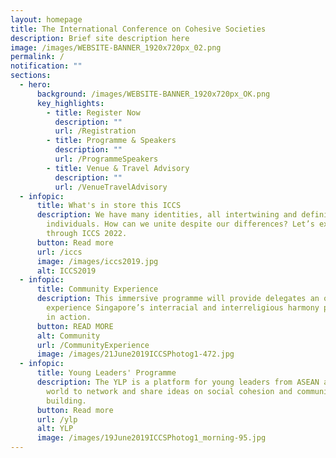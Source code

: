 ```yaml
---
layout: homepage
title: The International Conference on Cohesive Societies
description: Brief site description here
image: /images/WEBSITE-BANNER_1920x720px_02.png
permalink: /
notification: ""
sections:
  - hero:
      background: /images/WEBSITE-BANNER_1920x720px_OK.png
      key_highlights:
        - title: Register Now
          description: ""
          url: /Registration
        - title: Programme & Speakers
          description: ""
          url: /ProgrammeSpeakers
        - title: Venue & Travel Advisory
          description: ""
          url: /VenueTravelAdvisory
  - infopic:
      title: What's in store this ICCS
      description: We have many identities, all intertwining and defining us as
        individuals. How can we unite despite our differences? Let’s explore
        through ICCS 2022.
      button: Read more
      url: /iccs
      image: /images/iccs2019.jpg
      alt: ICCS2019
  - infopic:
      title: Community Experience
      description: This immersive programme will provide delegates an opportunity to
        experience Singapore’s interracial and interreligious harmony policies
        in action.
      button: READ MORE
      alt: Community
      url: /CommunityExperience
      image: /images/21June2019ICCSPhotog1-472.jpg
  - infopic:
      title: Young Leaders' Programme
      description: The YLP is a platform for young leaders from ASEAN and around the
        world to network and share ideas on social cohesion and community
        building.
      button: Read more
      url: /ylp
      alt: YLP
      image: /images/19June2019ICCSPhotog1_morning-95.jpg
---
```

